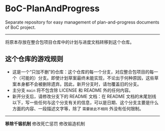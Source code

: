 # BoC-PlanAndProgress

Separate repository for easy management of plan-and-progress documents of BoC project.

_______

将原本存放在整合包项目仓库中的计划与进度文档转移到这个仓库。

## 这个仓库的游戏规则

- 这是一个“只加不删”的仓库：这个仓库的每一个分支，对应整合包项目的每一个（可能的）分支。即使计划草案最终未能实现，不论出于何种原因，这些草案本身都不会被删除遗弃。因此，新开分支时，请勿覆盖旧的分支。
- 主分支 `main` 将不包含除 LICENSE 和 README 外的任何内容。
- 新开分支后，请修改分支下的 README 文档：在 README 文档的末尾划线以下，写一些任何与这个分支有关的信息，可以是日期、这个分支主要是什么方面的内容、一段描述文字等，除了 `需要彼此不相同` 外没有任何限制。

________
**移除千锻机制** 修改死亡惩罚 修改锻造机制